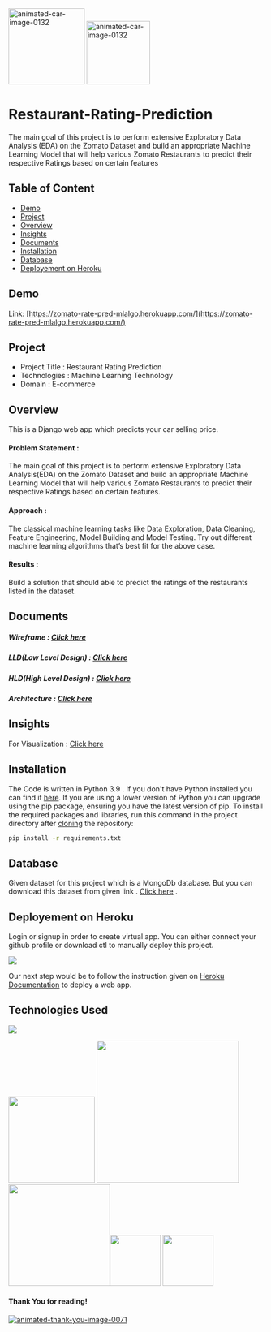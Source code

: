 <img src="https://redballoon.in/wp-content/uploads/2020/07/online-food-ordering-system-website.gif" height = "150px" border="0" alt="animated-car-image-0132" />
<img src="http://www.pngimagesfree.com/LOGO/Z/Zomato/Zomato-Logo-PNG-HD-Transparent.png" height = "125px" border="0" alt="animated-car-image-0132" /> 
 


# Restaurant-Rating-Prediction
The main goal of this project is to perform extensive Exploratory  Data Analysis (EDA) on the Zomato Dataset and build an appropriate Machine Learning  Model that will help various Zomato Restaurants to predict their respective Ratings  based on certain features

## Table of Content
  * [Demo](#demo)
  * [Project](#project)
  * [Overview](#overview)
  * [Insights](#insights)
  * [Documents](#documents)
  * [Installation](#installation)
  * [Database](#database)
  * [Deployement on Heroku](#deployement-on-heroku)

## Demo
Link: [https://zomato-rate-pred-mlalgo.herokuapp.com/](https://zomato-rate-pred-mlalgo.herokuapp.com/)

## Project
* Project Title : Restaurant Rating Prediction
* Technologies : Machine Learning Technology
* Domain : E-commerce

## Overview
This is a Django web app which predicts your car selling price.



#### Problem Statement :
The main goal of this project is to perform extensive Exploratory Data Analysis(EDA) on
the Zomato Dataset and build an appropriate Machine Learning Model that will help
various Zomato Restaurants to predict their respective Ratings based on certain
features.
#### Approach :
The classical machine learning tasks like Data Exploration, Data Cleaning,
Feature Engineering, Model Building and Model Testing. Try out different machine
learning algorithms that’s best fit for the above case.
#### Results :
Build a solution that should able to predict the ratings of the
restaurants listed in the dataset.

## Documents 
##### Wireframe : [Click here](https://drive.google.com/file/d/189MsxGMq1X4U0FW19g0Sg52LWRqdqnkC/view?usp=sharing)
##### LLD(Low Level Design) : [Click here](https://docs.google.com/document/d/1Ayiy2L-zHoN83dwLpTf5DuAnWgkQWzFR/edit?usp=sharing&ouid=110781653824929502451&rtpof=true&sd=true)
##### HLD(High Level Design) : [Click here](https://docs.google.com/document/d/16dwfZISkOnKNbQcu0b4xWvw6a4M9EqkR/edit?usp=sharing&ouid=110781653824929502451&rtpof=true&sd=true)
##### Architecture : [Click here](https://docs.google.com/document/d/1Xl6kfP1Yjb3jzpAdDSWefFiY08EqSK0q/edit?usp=sharing&ouid=110781653824929502451&rtpof=true&sd=true)

## Insights
For Visualization : [Click here](https://public.tableau.com/app/profile/vaishno.kumar/viz/ZomatoBangloreBusinessInsights/Dashboard1)

## Installation
The Code is written in Python 3.9 . If you don't have Python installed you can find it [here](https://www.python.org/downloads/). If you are using a lower version of Python you can upgrade using the pip package, ensuring you have the latest version of pip. To install the required packages and libraries, run this command in the project directory after [cloning](https://www.howtogeek.com/451360/how-to-clone-a-github-repository/) the repository:
```bash
pip install -r requirements.txt
```

## Database 
Given dataset for this project which is a MongoDb database. But you can download this dataset from given link . [Click here](https://www.kaggle.com/himanshupoddar/zomato-bangalore-restaurants/download) .




## Deployement on Heroku
Login or signup in order to create virtual app. You can either connect your github profile or download ctl to manually deploy this project.

[![](https://i.imgur.com/dKmlpqX.png)](https://heroku.com)

Our next step would be to follow the instruction given on [Heroku Documentation](https://devcenter.heroku.com/articles/getting-started-with-python) to deploy a web app.

## Technologies Used

![](https://forthebadge.com/images/badges/made-with-python.svg)



[<img target="_blank" src="https://cdn.freebiesupply.com/logos/thumbs/2x/django-community-logo.png" width=170>](https://www.djangoproject.com/) [<img target="_blank" src="https://number1.co.za/wp-content/uploads/2017/10/gunicorn_logo-300x85.png" width=280>](https://gunicorn.org) [<img target="_blank" src="https://scikit-learn.org/stable/_static/scikit-learn-logo-small.png" width=200>](https://scikit-learn.org/stable/)[<img target="_blank" src="https://cdn-icons-png.flaticon.com/512/1051/1051277.png" width=100>](https://developer.mozilla.org/en-US/docs/Web/HTML) [<img target="_blank" src="https://www.opc-router.de/wp-content/uploads/2021/03/mongodb_thumbnail.png" width=100>](https://www.mongodb.com/)

#### Thank You for reading!
<a href="https://www.animatedimages.org/cat-thank-you-466.htm"><img src="https://www.animatedimages.org/data/media/466/animated-thank-you-image-0071.gif" border="0" alt="animated-thank-you-image-0071" /></a>
